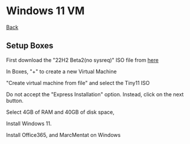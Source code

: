 # **Windows 11 VM**

[Back](./README.md)

## **Setup Boxes**

First download the "22H2 Beta2(no sysreq)" ISO file from [here](https://archive.org/details/tiny-11-NTDEV)

In Boxes, "+" to create a new Virtual Machine

"Create virtual machine from file" and select the Tiny11 ISO

Do not accept the "Express Installation" option. Instead, click on the next button.

Select 4GB of RAM and 40GB of disk space,

Install Windows 11.

Install Office365, and MarcMentat on Windows
